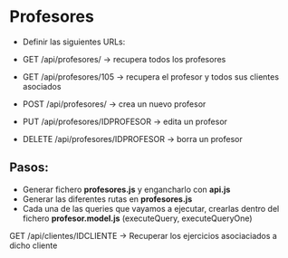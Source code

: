 # Profesores

- Definir las siguientes URLs:

- GET /api/profesores/ -> recupera todos los profesores

- GET /api/profesores/105 -> recupera el profesor y todos sus clientes asociados

- POST /api/profesores/ -> crea un nuevo profesor
- PUT /api/profesores/IDPROFESOR -> edita un profesor
- DELETE /api/profesores/IDPROFESOR -> borra un profesor

## Pasos:

- Generar fichero **profesores.js** y engancharlo con **api.js**
- Generar las diferentes rutas en **profesores.js**
- Cada una de las queries que vayamos a ejecutar, crearlas dentro del fichero **profesor.model.js** (executeQuery, executeQueryOne)



GET /api/clientes/IDCLIENTE 
-> Recuperar los ejercicios asociaciados a dicho cliente